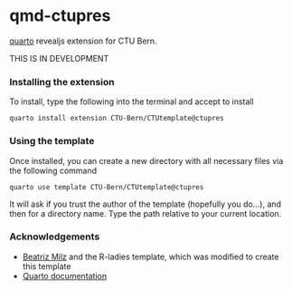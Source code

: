 # qmd-ctupres

[quarto](https://quarto.org) revealjs extension for CTU Bern.

THIS IS IN DEVELOPMENT

### Installing the extension

To install, type the following into the terminal and accept to install

```
quarto install extension CTU-Bern/CTUtemplate@ctupres
```

### Using the template

Once installed, you can create a new directory with all necessary files via the following command 

```
quarto use template CTU-Bern/CTUtemplate@ctupres
```

It will ask if you trust the author of the template (hopefully you do...), and then for a directory name. Type the path relative to your current location.

### Acknowledgements

- [Beatriz Milz](https://github.com/beatrizmilz) and the R-ladies template, which was modified to create this template
- [Quarto documentation](https://quarto.org/docs/extensions/formats.html)
